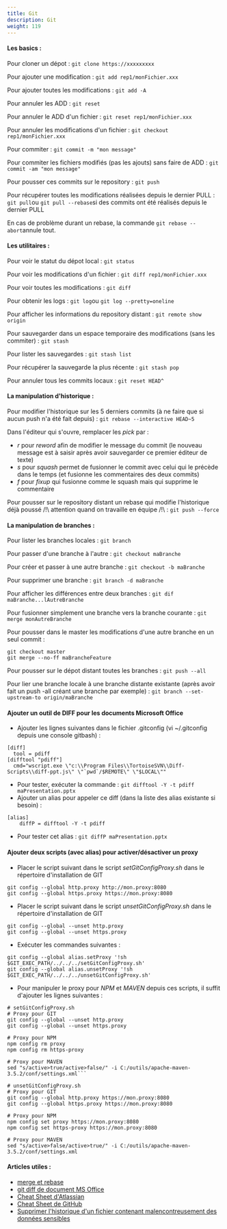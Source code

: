 ```yaml
---
title: Git
description: Git
weight: 119
---
```



#### Les basics :

Pour cloner un dépot : ```git clone https://xxxxxxxxx```

Pour ajouter une modification : ```git add rep1/monFichier.xxx```

Pour ajouter toutes les modifications : ```git add -A```

Pour annuler les ADD : ```git reset```

Pour annuler le ADD d'un fichier : ```git reset rep1/monFichier.xxx```

Pour annuler les modifications d'un fichier : ```git checkout rep1/monFichier.xxx```

Pour commiter : ```git commit -m "mon message"```

Pour commiter les fichiers modifiés (pas les ajouts) sans faire de ADD : ```git commit -am "mon message"```

Pour pousser ces commits sur le repository : ```git push ```

Pour récupérer toutes les modifications réalisées depuis le dernier PULL  : ```git pull```ou  ```git pull --rebase```si des commits ont été réalisés depuis le dernier PULL

En cas de problème durant un rebase, la commande ```git rebase --abort```annule tout.

#### Les utilitaires :

Pour voir le statut du dépot local : ```git status```

Pour voir les modifications d'un fichier : ```git diff rep1/monFichier.xxx```

Pour voir toutes les modifications : ```git diff```

Pour obtenir les logs : ```git log```ou ```git log --pretty=oneline```

Pour afficher les informations du repository distant : ```git remote show origin ```

Pour sauvegarder dans un espace temporaire des modifications (sans les commiter) : ```git stash```

Pour lister les sauvegardes : ```git stash list```

Pour récupérer la sauvegarde la plus récente : ```git stash pop```

Pour annuler tous les commits locaux : ```git reset HEAD^```

#### La manipulation d'historique :

Pour modifier l'historique sur les 5 derniers commits (à ne faire que si aucun push n'a été fait depuis) : ```git rebase --interactive HEAD~5 ```

Dans l'éditeur qui s'ouvre, remplacer les *pick* par :

* *r* pour *reword* afin de modifier le message du commit (le nouveau message est à saisir après avoir sauvegarder ce premier éditeur de texte)
* *s* pour *squash* permet de fusionner le commit avec celui qui le précède dans le temps (et fusionne les commentaires des deux commits)
* *f* pour *fixup* qui fusionne comme le squash mais qui supprime le commentaire

Pour pousser sur le repository distant un rebase qui modifie l'historique déjà poussé /!\ attention quand on travaille en équipe /!\ : ```git push --force```

#### La manipulation de branches :

Pour lister les branches locales : ```git branch```

Pour passer d'une branche à l'autre : ```git checkout maBranche```

Pour créer et passer à une autre branche : ```git checkout -b maBranche```

Pour supprimer une branche : ```git branch -d maBranche```

Pour afficher les différences entre deux branches : ```git dif maBranche...lAutreBranche```

Pour fusionner simplement une branche vers la branche courante : ```git merge monAutreBranche```

Pour pousser dans le master les modifications d'une autre branche en un seul commit : 
```
git checkout master
git merge --no-ff maBrancheFeature
```

Pour pousser sur le dépot distant toutes les branches : ```git push --all```

Pour lier une branche locale à une branche distante existante (après avoir fait un push -all créant une branche par exemple) : ```git branch --set-upstream-to origin/maBranche```

#### Ajouter un outil de DIFF pour les documents Microsoft Office
* Ajouter les lignes suivantes dans le fichier .gitconfig (vi ~/.gitconfig depuis une console gitbash) :

```
[diff]
  tool = pdiff
[difftool "pdiff"]
  cmd="wscript.exe \"c:\\Program Files\\TortoiseSVN\\Diff-Scripts\\diff-ppt.js\" \"`pwd`/$REMOTE\" \"$LOCAL\""
```
* Pour tester, exécuter la commande : ```git difftool -Y -t pdiff maPresentation.pptx```
* Ajouter un alias pour appeler ce diff (dans la liste des alias existante si besoin) :

```
[alias]
    diffP = difftool -Y -t pdiff
```
* Pour tester cet alias : ```git diffP maPresentation.pptx```

#### Ajouter deux scripts (avec alias) pour activer/désactiver un proxy
* Placer le script suivant dans le script *setGitConfigProxy.sh* dans le répertoire d'installation de GIT

```
git config --global http.proxy http://mon.proxy:8080
git config --global https.proxy https://mon.proxy:8080
```
* Placer le script suivant dans le script *unsetGitConfigProxy.sh* dans le répertoire d'installation de GIT

```
git config --global --unset http.proxy
git config --global --unset https.proxy
```
* Exécuter les commandes suivantes :

```
git config --global alias.setProxy '!sh $GIT_EXEC_PATH/../../../setGitConfigProxy.sh'
git config --global alias.unsetProxy '!sh $GIT_EXEC_PATH/../../../unsetGitConfigProxy.sh'
```

* Pour manipuler le proxy pour *NPM* et *MAVEN* depuis ces scripts, il suffit d'ajouter les lignes suivantes :

```
# setGitConfigProxy.sh
# Proxy pour GIT
git config --global --unset http.proxy
git config --global --unset https.proxy

# Proxy pour NPM
npm config rm proxy
npm config rm https-proxy

# Proxy pour MAVEN
sed "s/active>true/active>false/" -i C:/outils/apache-maven-3.5.2/conf/settings.xml```
```

```
# unsetGitConfigProxy.sh
# Proxy pour GIT
git config --global http.proxy https://mon.proxy:8080
git config --global https.proxy https://mon.proxy:8080

# Proxy pour NPM
npm config set proxy https://mon.proxy:8080
npm config set https-proxy https://mon.proxy:8080

# Proxy pour MAVEN
sed "s/active>false/active>true/" -i C:/outils/apache-maven-3.5.2/conf/settings.xml
```

#### Articles utiles :
* [merge et rebase](https://delicious-insights.com/fr/articles/bien-utiliser-git-merge-et-rebase/)
* [git diff de document MS Office](http://xcafebabe.blogspot.fr/2012/09/sexy-comparison-of-word-documents-with.html)
* [Cheat Sheet d'Atlassian](https://www.atlassian.com/git/tutorials/atlassian-git-cheatsheet)
* [Cheat Sheet de GitHub](https://services.github.com/on-demand/downloads/github-git-cheat-sheet.pdf)
* [Supprimer l'historique d'un fichier contenant malencontreusement des données sensibles](https://help.github.com/articles/removing-sensitive-data-from-a-repository/)